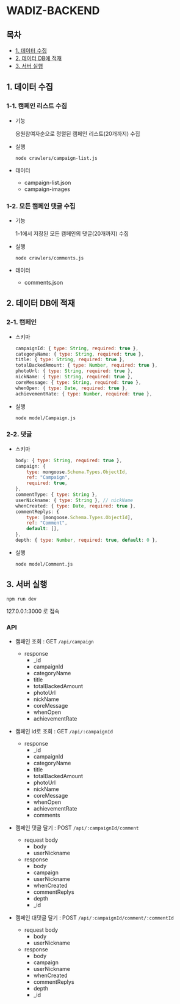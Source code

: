 # WADIZ-BACKEND

## 목차

-   [1. 데이터 수집](#1-데이터-수집)
-   [2. 데이터 DB에 적재](#2-데이터-db에-적재)
-   [3. 서버 실행](#3-서버-실행)

## 1. 데이터 수집

### 1-1. 캠페인 리스트 수집

-   기능

    응원참여자순으로 정렬된 캠페인 리스트(20개까지) 수집

-   실행

    ```
    node crawlers/campaign-list.js
    ```

-   데이터
    -   campaign-list.json
    -   campaign-images

### 1-2. 모든 캠페인 댓글 수집

-   기능

    1-1에서 저장된 모든 캠페인의 댓글(20개까지) 수집

-   실행

    ```
    node crawlers/comments.js
    ```

-   데이터
    -   comments.json

## 2. 데이터 DB에 적재

### 2-1. 캠페인

-   스키마

    ```javascript
    campaignId: { type: String, required: true },
    categoryName: { type: String, required: true },
    title: { type: String, required: true },
    totalBackedAmount: { type: Number, required: true },
    photoUrl: { type: String, required: true },
    nickName: { type: String, required: true },
    coreMessage: { type: String, required: true },
    whenOpen: { type: Date, required: true },
    achievementRate: { type: Number, required: true },
    ```

-   실행

    ```
    node model/Campaign.js
    ```

### 2-2. 댓글

-   스키마

    ```javascript
    body: { type: String, required: true },
    campaign: {
        type: mongoose.Schema.Types.ObjectId,
        ref: "Campaign",
        required: true,
    },
    commentType: { type: String },
    userNickname: { type: String }, // nickName
    whenCreated: { type: Date, required: true },
    commentReplys: {
        type: [mongoose.Schema.Types.ObjectId],
        ref: "Comment",
        default: [],
    },
    depth: { type: Number, required: true, default: 0 },
    ```

-   실행

    ```
    node model/Comment.js
    ```

## 3. 서버 실행

```
npm run dev
```

127.0.0.1:3000 로 접속

### API

-   캠패인 조회 : GET `/api/campaign`
    -   response
        -   \_id
        -   campaignId
        -   categoryName
        -   title
        -   totalBackedAmount
        -   photoUrl
        -   nickName
        -   coreMessage
        -   whenOpen
        -   achievementRate
-   캠페인 id로 조회 : GET `/api/:campaignId`
    -   response
        -   \_id
        -   campaignId
        -   categoryName
        -   title
        -   totalBackedAmount
        -   photoUrl
        -   nickName
        -   coreMessage
        -   whenOpen
        -   achievementRate
        -   comments
-   캠페인 댓글 달기 : POST `/api/:campaignId/comment`

    -   request body
        -   body
        -   userNickname
    -   response
        -   body
        -   campaign
        -   userNickname
        -   whenCreated
        -   commentReplys
        -   depth
        -   \_id

-   캠페인 대댓글 달기 : POST `/api/:campaignId/comment/:commentId`
    -   request body
        -   body
        -   userNickname
    -   response
        -   body
        -   campaign
        -   userNickname
        -   whenCreated
        -   commentReplys
        -   depth
        -   \_id
